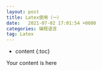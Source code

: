 ```yaml
---
layout: post
title: Latex使用（一）
date:   2021-07-02 17:01:54 +0800
categories: 编程语言
tag: Latex
---
```


* content
{:toc}

Your content is here